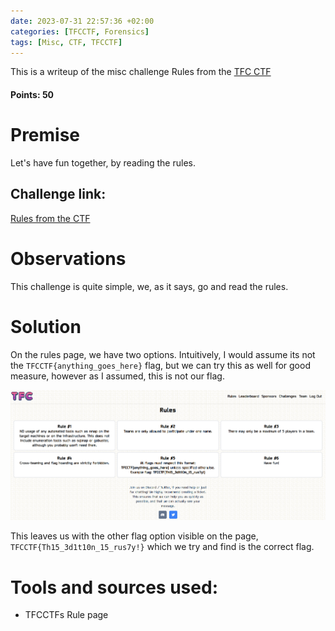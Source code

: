 ```yaml
---
date: 2023-07-31 22:57:36 +02:00
categories: [TFCCTF, Forensics]
tags: [Misc, CTF, TFCCTF]
---
```

This is a writeup of the misc challenge Rules from the [TFC CTF](https://ctf.thefewchosen.com) 
#### Points: 50
# Premise

Let's have fun together, by reading the rules.

## Challenge link:

[Rules from the CTF](https://ctf.thefewchosen.com/rules)

# Observations
This challenge is quite simple, we, as it says, go and read the rules.
# Solution
On the rules page, we have two options. Intuitively, I would assume its not the `TFCCTF{anything_goes_here}` flag, but we can try this as well for good measure, however as I assumed, this is not our flag.

![Rules page](/assets/images/TFCCTF/rules/rules.png)

This leaves us with the other flag option visible on the page, `TFCCTF{Th15_3d1t10n_15_rus7y!}` which we try and find is the correct flag.

# Tools and sources used:
 - TFCCTFs Rule page
